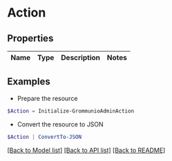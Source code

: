 # Action
## Properties

Name | Type | Description | Notes
------------ | ------------- | ------------- | -------------

## Examples

- Prepare the resource
```powershell
$Action = Initialize-GrommunioAdminAction 
```

- Convert the resource to JSON
```powershell
$Action | ConvertTo-JSON
```

[[Back to Model list]](../README.md#documentation-for-models) [[Back to API list]](../README.md#documentation-for-api-endpoints) [[Back to README]](../README.md)

